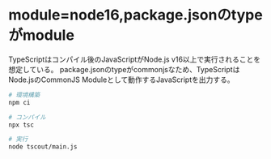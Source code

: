 # module=node16,package.jsonのtypeがmodule

TypeScriptはコンパイル後のJavaScriptがNode.js v16以上で実行されることを想定している。
package.jsonのtypeがcommonjsなため、TypeScriptはNode.jsのCommonJS Moduleとして動作するJavaScriptを出力する。

```bash
# 環境構築
npm ci

# コンパイル
npx tsc

# 実行
node tscout/main.js
```